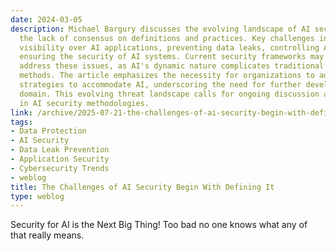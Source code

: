 ```yaml
---
date: 2024-03-05
description: Michael Bargury discusses the evolving landscape of AI security, highlighting
  the lack of consensus on definitions and practices. Key challenges include achieving
  visibility over AI applications, preventing data leaks, controlling AI models, and
  ensuring the security of AI systems. Current security frameworks may struggle to
  address these issues, as AI's dynamic nature complicates traditional prevention
  methods. The article emphasizes the necessity for organizations to adapt security
  strategies to accommodate AI, underscoring the need for further development in this
  domain. This evolving threat landscape calls for ongoing discussion and innovation
  in AI security methodologies.
link: /archive/2025-07-21-the-challenges-of-ai-security-begin-with-defining-it
tags:
- Data Protection
- AI Security
- Data Leak Prevention
- Application Security
- Cybersecurity Trends
- weblog
title: The Challenges of AI Security Begin With Defining It
type: weblog
---
```


Security for AI is the Next Big Thing! Too bad no one knows what any of that really means.

